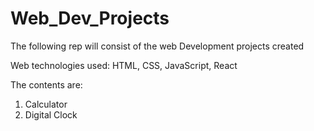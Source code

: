 # Web_Dev_Projects
The following rep will consist of the web Development projects created

Web technologies used: HTML, CSS, JavaScript, React

The contents are: 
1. Calculator
2. Digital Clock
